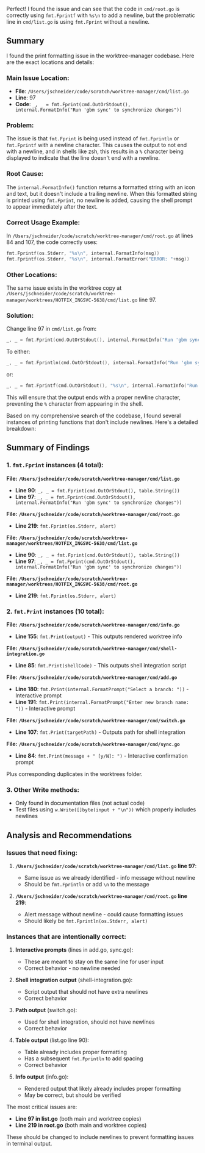 Perfect! I found the issue and can see that the code in `cmd/root.go` is correctly using `fmt.Fprintf` with `%s\n` to add a newline, but the problematic line in `cmd/list.go` is using `fmt.Fprint` without a newline.

## Summary

I found the print formatting issue in the worktree-manager codebase. Here are the exact locations and details:

### **Main Issue Location:**
- **File**: `/Users/jschneider/code/scratch/worktree-manager/cmd/list.go`
- **Line**: 97
- **Code**: `_, _ = fmt.Fprint(cmd.OutOrStdout(), internal.FormatInfo("Run 'gbm sync' to synchronize changes"))`

### **Problem:**
The issue is that `fmt.Fprint` is being used instead of `fmt.Fprintln` or `fmt.Fprintf` with a newline character. This causes the output to not end with a newline, and in shells like zsh, this results in a `%` character being displayed to indicate that the line doesn't end with a newline.

### **Root Cause:**
The `internal.FormatInfo()` function returns a formatted string with an icon and text, but it doesn't include a trailing newline. When this formatted string is printed using `fmt.Fprint`, no newline is added, causing the shell prompt to appear immediately after the text.

### **Correct Usage Example:**
In `/Users/jschneider/code/scratch/worktree-manager/cmd/root.go` at lines 84 and 107, the code correctly uses:
```go
fmt.Fprintf(os.Stderr, "%s\n", internal.FormatInfo(msg))
fmt.Fprintf(os.Stderr, "%s\n", internal.FormatError("ERROR: "+msg))
```

### **Other Locations:**
The same issue exists in the worktree copy at `/Users/jschneider/code/scratch/worktree-manager/worktrees/HOTFIX_INGSVC-5638/cmd/list.go` line 97.

### **Solution:**
Change line 97 in `cmd/list.go` from:
```go
_, _ = fmt.Fprint(cmd.OutOrStdout(), internal.FormatInfo("Run 'gbm sync' to synchronize changes"))
```

To either:
```go
_, _ = fmt.Fprintln(cmd.OutOrStdout(), internal.FormatInfo("Run 'gbm sync' to synchronize changes"))
```
or:
```go
_, _ = fmt.Fprintf(cmd.OutOrStdout(), "%s\n", internal.FormatInfo("Run 'gbm sync' to synchronize changes"))
```

This will ensure that the output ends with a proper newline character, preventing the `%` character from appearing in the shell.

Based on my comprehensive search of the codebase, I found several instances of printing functions that don't include newlines. Here's a detailed breakdown:

## Summary of Findings

### 1. `fmt.Fprint` instances (4 total):

**File: `/Users/jschneider/code/scratch/worktree-manager/cmd/list.go`**
- **Line 90**: `_, _ = fmt.Fprint(cmd.OutOrStdout(), table.String())`
- **Line 97**: `_, _ = fmt.Fprint(cmd.OutOrStdout(), internal.FormatInfo("Run 'gbm sync' to synchronize changes"))`

**File: `/Users/jschneider/code/scratch/worktree-manager/cmd/root.go`**
- **Line 219**: `fmt.Fprint(os.Stderr, alert)`

**File: `/Users/jschneider/code/scratch/worktree-manager/worktrees/HOTFIX_INGSVC-5638/cmd/list.go`**
- **Line 90**: `_, _ = fmt.Fprint(cmd.OutOrStdout(), table.String())`
- **Line 97**: `_, _ = fmt.Fprint(cmd.OutOrStdout(), internal.FormatInfo("Run 'gbm sync' to synchronize changes"))`

**File: `/Users/jschneider/code/scratch/worktree-manager/worktrees/HOTFIX_INGSVC-5638/cmd/root.go`**
- **Line 219**: `fmt.Fprint(os.Stderr, alert)`

### 2. `fmt.Print` instances (10 total):

**File: `/Users/jschneider/code/scratch/worktree-manager/cmd/info.go`**
- **Line 155**: `fmt.Print(output)` - This outputs rendered worktree info

**File: `/Users/jschneider/code/scratch/worktree-manager/cmd/shell-integration.go`**
- **Line 85**: `fmt.Print(shellCode)` - This outputs shell integration script

**File: `/Users/jschneider/code/scratch/worktree-manager/cmd/add.go`**
- **Line 180**: `fmt.Print(internal.FormatPrompt("Select a branch: "))` - Interactive prompt
- **Line 191**: `fmt.Print(internal.FormatPrompt("Enter new branch name: "))` - Interactive prompt

**File: `/Users/jschneider/code/scratch/worktree-manager/cmd/switch.go`**
- **Line 107**: `fmt.Print(targetPath)` - Outputs path for shell integration

**File: `/Users/jschneider/code/scratch/worktree-manager/cmd/sync.go`**
- **Line 84**: `fmt.Print(message + " [y/N]: ")` - Interactive confirmation prompt

Plus corresponding duplicates in the worktrees folder.

### 3. Other Write methods:
- Only found in documentation files (not actual code)
- Test files using `w.Write([]byte(input + "\n"))` which properly includes newlines

## Analysis and Recommendations

### Issues that need fixing:

1. **`/Users/jschneider/code/scratch/worktree-manager/cmd/list.go` line 97**:
   - Same issue as we already identified - info message without newline
   - Should be `fmt.Fprintln` or add `\n` to the message

2. **`/Users/jschneider/code/scratch/worktree-manager/cmd/root.go` line 219**:
   - Alert message without newline - could cause formatting issues
   - Should likely be `fmt.Fprintln(os.Stderr, alert)`

### Instances that are intentionally correct:

1. **Interactive prompts** (lines in add.go, sync.go):
   - These are meant to stay on the same line for user input
   - Correct behavior - no newline needed

2. **Shell integration output** (shell-integration.go):
   - Script output that should not have extra newlines
   - Correct behavior

3. **Path output** (switch.go):
   - Used for shell integration, should not have newlines
   - Correct behavior

4. **Table output** (list.go line 90):
   - Table already includes proper formatting
   - Has a subsequent `fmt.Fprintln` to add spacing
   - Correct behavior

5. **Info output** (info.go):
   - Rendered output that likely already includes proper formatting
   - May be correct, but should be verified

The most critical issues are:
- **Line 97 in list.go** (both main and worktree copies)
- **Line 219 in root.go** (both main and worktree copies)

These should be changed to include newlines to prevent formatting issues in terminal output.